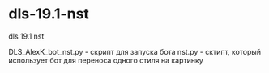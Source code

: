 # dls-19.1-nst
dls 19.1 nst

DLS_AlexK_bot_nst.py - скрипт для запуска бота
nst.py - сктипт, который использует бот для переноса одного стиля на картинку

